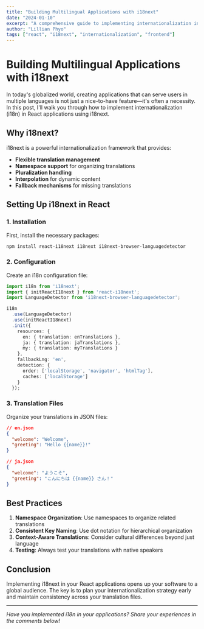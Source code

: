 ```yaml
---
title: "Building Multilingual Applications with i18next"
date: "2024-01-10"
excerpt: "A comprehensive guide to implementing internationalization in React applications using i18next."
author: "Lillian Phyo"
tags: ["react", "i18next", "internationalization", "frontend"]
---
```


# Building Multilingual Applications with i18next

In today's globalized world, creating applications that can serve users in multiple languages is not just a nice-to-have feature—it's often a necessity. In this post, I'll walk you through how to implement internationalization (i18n) in React applications using i18next.

## Why i18next?

i18next is a powerful internationalization framework that provides:

- **Flexible translation management**
- **Namespace support** for organizing translations
- **Pluralization handling**
- **Interpolation** for dynamic content
- **Fallback mechanisms** for missing translations

## Setting Up i18next in React

### 1. Installation

First, install the necessary packages:

```bash
npm install react-i18next i18next i18next-browser-languagedetector
```

### 2. Configuration

Create an i18n configuration file:

```typescript
import i18n from 'i18next';
import { initReactI18next } from 'react-i18next';
import LanguageDetector from 'i18next-browser-languagedetector';

i18n
  .use(LanguageDetector)
  .use(initReactI18next)
  .init({
    resources: {
      en: { translation: enTranslations },
      ja: { translation: jaTranslations },
      my: { translation: myTranslations }
    },
    fallbackLng: 'en',
    detection: {
      order: ['localStorage', 'navigator', 'htmlTag'],
      caches: ['localStorage']
    }
  });
```

### 3. Translation Files

Organize your translations in JSON files:

```json
// en.json
{
  "welcome": "Welcome",
  "greeting": "Hello {{name}}!"
}

// ja.json
{
  "welcome": "ようこそ",
  "greeting": "こんにちは {{name}} さん！"
}
```

## Best Practices

1. **Namespace Organization**: Use namespaces to organize related translations
2. **Consistent Key Naming**: Use dot notation for hierarchical organization
3. **Context-Aware Translations**: Consider cultural differences beyond just language
4. **Testing**: Always test your translations with native speakers

## Conclusion

Implementing i18next in your React applications opens up your software to a global audience. The key is to plan your internationalization strategy early and maintain consistency across your translation files.

---

*Have you implemented i18n in your applications? Share your experiences in the comments below!*
